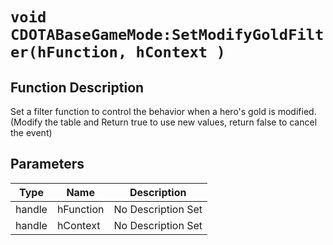 # `void CDOTABaseGameMode:SetModifyGoldFilter(hFunction, hContext )`
## Function Description
Set a filter function to control the behavior when a hero's gold is modified. (Modify the table and Return true to use new values, return false to cancel the event)
## Parameters
Type|Name|Description
--|--|--
handle|hFunction|No Description Set
handle|hContext|No Description Set
